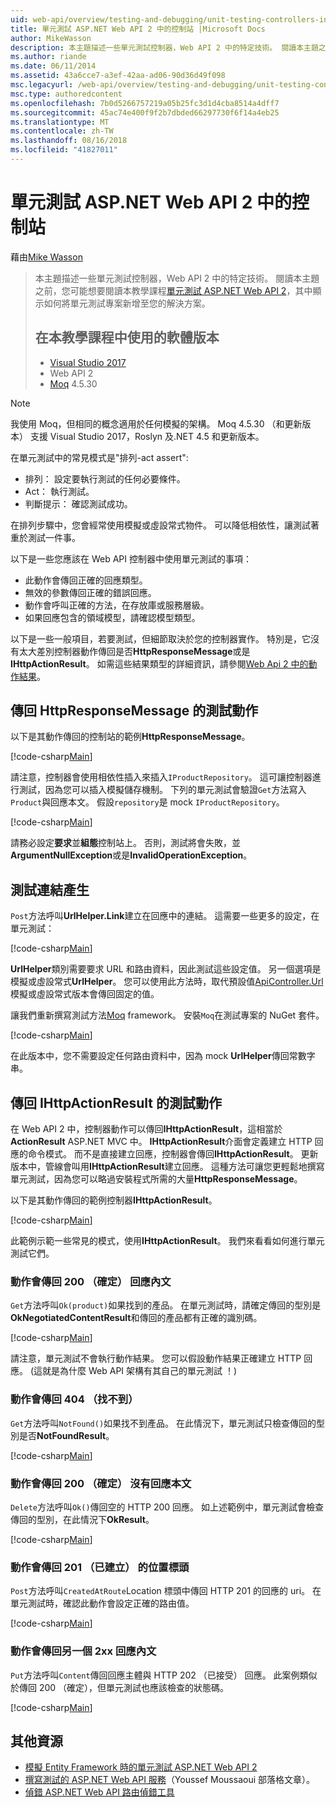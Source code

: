```yaml
---
uid: web-api/overview/testing-and-debugging/unit-testing-controllers-in-web-api
title: 單元測試 ASP.NET Web API 2 中的控制站 |Microsoft Docs
author: MikeWasson
description: 本主題描述一些單元測試控制器，Web API 2 中的特定技術。 閱讀本主題之前，您可能想要閱讀本教學課程單位...
ms.author: riande
ms.date: 06/11/2014
ms.assetid: 43a6cce7-a3ef-42aa-ad06-90d36d49f098
msc.legacyurl: /web-api/overview/testing-and-debugging/unit-testing-controllers-in-web-api
msc.type: authoredcontent
ms.openlocfilehash: 7b0d5266757219a05b25fc3d1d4cba8514a4dff7
ms.sourcegitcommit: 45ac74e400f9f2b7dbded66297730f6f14a4eb25
ms.translationtype: MT
ms.contentlocale: zh-TW
ms.lasthandoff: 08/16/2018
ms.locfileid: "41827011"
---
```

<a name="unit-testing-controllers-in-aspnet-web-api-2"></a>單元測試 ASP.NET Web API 2 中的控制站
====================
藉由[Mike Wasson](https://github.com/MikeWasson)

> 本主題描述一些單元測試控制器，Web API 2 中的特定技術。 閱讀本主題之前，您可能想要閱讀本教學課程[單元測試 ASP.NET Web API 2](unit-testing-with-aspnet-web-api.md)，其中顯示如何將單元測試專案新增至您的解決方案。
> 
> ## <a name="software-versions-used-in-the-tutorial"></a>在本教學課程中使用的軟體版本
> 
> - [Visual Studio 2017](https://www.visualstudio.com/vs/)
> - Web API 2
> - [Moq](https://github.com/Moq) 4.5.30

> [!NOTE]
> 我使用 Moq，但相同的概念適用於任何模擬的架構。 Moq 4.5.30 （和更新版本） 支援 Visual Studio 2017，Roslyn 及.NET 4.5 和更新版本。

在單元測試中的常見模式是&quot;排列-act assert&quot;:

- 排列： 設定要執行測試的任何必要條件。
- Act： 執行測試。
- 判斷提示： 確認測試成功。

在排列步驟中，您會經常使用模擬或虛設常式物件。 可以降低相依性，讓測試著重於測試一件事。

以下是一些您應該在 Web API 控制器中使用單元測試的事項：

- 此動作會傳回正確的回應類型。
- 無效的參數傳回正確的錯誤回應。
- 動作會呼叫正確的方法，在存放庫或服務層級。
- 如果回應包含的領域模型，請確認模型類型。

以下是一些一般項目，若要測試，但細節取決於您的控制器實作。 特別是，它沒有太大差別控制器動作傳回是否**HttpResponseMessage**或是**IHttpActionResult**。 如需這些結果類型的詳細資訊，請參閱[Web Api 2 中的動作結果](../getting-started-with-aspnet-web-api/action-results.md)。

## <a name="testing-actions-that-return-httpresponsemessage"></a>傳回 HttpResponseMessage 的測試動作

以下是其動作傳回的控制站的範例**HttpResponseMessage**。

[!code-csharp[Main](unit-testing-controllers-in-web-api/samples/sample1.cs)]

請注意，控制器會使用相依性插入來插入`IProductRepository`。 這可讓控制器進行測試，因為您可以插入模擬儲存機制。 下列的單元測試會驗證`Get`方法寫入`Product`與回應本文。 假設`repository`是 mock `IProductRepository`。

[!code-csharp[Main](unit-testing-controllers-in-web-api/samples/sample2.cs)]

請務必設定**要求**並**組態**控制站上。 否則，測試將會失敗，並**ArgumentNullException**或是**InvalidOperationException**。

## <a name="testing-link-generation"></a>測試連結產生

`Post`方法呼叫**UrlHelper.Link**建立在回應中的連結。 這需要一些更多的設定，在單元測試：

[!code-csharp[Main](unit-testing-controllers-in-web-api/samples/sample3.cs)]

**UrlHelper**類別需要要求 URL 和路由資料，因此測試這些設定值。 另一個選項是模擬或虛設常式**UrlHelper**。 您可以使用此方法時，取代預設值[ApiController.Url](https://msdn.microsoft.com/library/system.web.http.apicontroller.url.aspx)模擬或虛設常式版本會傳回固定的值。

讓我們重新撰寫測試方法[Moq](https://github.com/Moq) framework。 安裝`Moq`在測試專案的 NuGet 套件。

[!code-csharp[Main](unit-testing-controllers-in-web-api/samples/sample4.cs)]

在此版本中，您不需要設定任何路由資料中，因為 mock **UrlHelper**傳回常數字串。


## <a name="testing-actions-that-return-ihttpactionresult"></a>傳回 IHttpActionResult 的測試動作

在 Web API 2 中，控制器動作可以傳回**IHttpActionResult**，這相當於**ActionResult** ASP.NET MVC 中。 **IHttpActionResult**介面會定義建立 HTTP 回應的命令模式。 而不是直接建立回應，控制器會傳回**IHttpActionResult**。 更新版本中，管線會叫用**IHttpActionResult**建立回應。 這種方法可讓您更輕鬆地撰寫單元測試，因為您可以略過安裝程式所需的大量**HttpResponseMessage**。

以下是其動作傳回的範例控制器**IHttpActionResult**。

[!code-csharp[Main](unit-testing-controllers-in-web-api/samples/sample5.cs)]

此範例示範一些常見的模式，使用**IHttpActionResult**。 我們來看看如何進行單元測試它們。

### <a name="action-returns-200-ok-with-a-response-body"></a>動作會傳回 200 （確定） 回應內文

`Get`方法呼叫`Ok(product)`如果找到的產品。 在單元測試時，請確定傳回的型別是**OkNegotiatedContentResult**和傳回的產品都有正確的識別碼。

[!code-csharp[Main](unit-testing-controllers-in-web-api/samples/sample6.cs)]

請注意，單元測試不會執行動作結果。 您可以假設動作結果正確建立 HTTP 回應。 (這就是為什麼 Web API 架構有其自己的單元測試 ！)

### <a name="action-returns-404-not-found"></a>動作會傳回 404 （找不到）

`Get`方法呼叫`NotFound()`如果找不到產品。 在此情況下，單元測試只檢查傳回的型別是否**NotFoundResult**。

[!code-csharp[Main](unit-testing-controllers-in-web-api/samples/sample7.cs)]

### <a name="action-returns-200-ok-with-no-response-body"></a>動作會傳回 200 （確定） 沒有回應本文

`Delete`方法呼叫`Ok()`傳回空的 HTTP 200 回應。 如上述範例中，單元測試會檢查傳回的型別，在此情況下**OkResult**。

[!code-csharp[Main](unit-testing-controllers-in-web-api/samples/sample8.cs)]

### <a name="action-returns-201-created-with-a-location-header"></a>動作會傳回 201 （已建立） 的位置標頭

`Post`方法呼叫`CreatedAtRoute`Location 標頭中傳回 HTTP 201 的回應的 uri。 在單元測試時，確認此動作會設定正確的路由值。

[!code-csharp[Main](unit-testing-controllers-in-web-api/samples/sample9.cs)]

### <a name="action-returns-another-2xx-with-a-response-body"></a>動作會傳回另一個 2xx 回應內文

`Put`方法呼叫`Content`傳回回應主體與 HTTP 202 （已接受） 回應。 此案例類似於傳回 200 （確定），但單元測試也應該檢查的狀態碼。

[!code-csharp[Main](unit-testing-controllers-in-web-api/samples/sample10.cs)]

## <a name="additional-resources"></a>其他資源

- [模擬 Entity Framework 時的單元測試 ASP.NET Web API 2](mocking-entity-framework-when-unit-testing-aspnet-web-api-2.md)
- [撰寫測試的 ASP.NET Web API 服務](https://blogs.msdn.com/b/youssefm/archive/2013/01/28/writing-tests-for-an-asp-net-webapi-service.aspx)（Youssef Moussaoui 部落格文章）。
- [偵錯 ASP.NET Web API 路由偵錯工具](https://blogs.msdn.com/b/webdev/archive/2013/04/04/debugging-asp-net-web-api-with-route-debugger.aspx)
